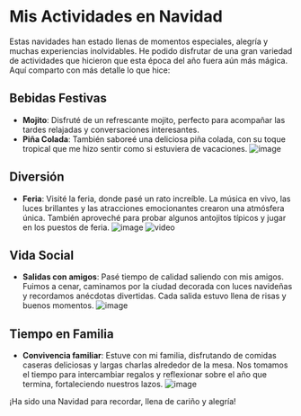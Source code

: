# Mis Actividades en Navidad

Estas navidades han estado llenas de momentos especiales, alegría y muchas experiencias inolvidables. He podido disfrutar de una gran variedad de actividades que hicieron que esta época del año fuera aún más mágica. Aquí comparto con más detalle lo que hice:

## Bebidas Festivas
- **Mojito**: Disfruté de un refrescante mojito, perfecto para acompañar las tardes relajadas y conversaciones interesantes.
- **Piña Colada**: También saboreé una deliciosa piña colada, con su toque tropical que me hizo sentir como si estuviera de vacaciones.
 ![image](https://github.com/user-attachments/assets/8f04486c-17b9-4eae-89a0-c27e57325eb6)


## Diversión
- **Feria**: Visité la feria, donde pasé un rato increíble. La música en vivo, las luces brillantes y las atracciones emocionantes crearon una atmósfera única. También aproveché para probar algunos antojitos típicos y jugar en los puestos de feria.
 ![image](https://github.com/user-attachments/assets/8901280d-6e0f-400c-8fd8-17127bd37d10)
 ![video](https://www.youtube.com/watch?v=HwRamYe5a2U&ab_channel=Megaferias010)


## Vida Social
- **Salidas con amigos**: Pasé tiempo de calidad saliendo con mis amigos. Fuimos a cenar, caminamos por la ciudad decorada con luces navideñas y recordamos anécdotas divertidas. Cada salida estuvo llena de risas y buenos momentos.
 ![image](https://github.com/user-attachments/assets/fe938b98-3d6b-4286-a6cb-2ac46d9b2147)


## Tiempo en Familia
- **Convivencia familiar**: Estuve con mi familia, disfrutando de comidas caseras deliciosas y largas charlas alrededor de la mesa. Nos tomamos el tiempo para intercambiar regalos y reflexionar sobre el año que termina, fortaleciendo nuestros lazos.
 ![image](https://github.com/user-attachments/assets/82d25ac7-175d-44e7-a953-f513022bd51e)


¡Ha sido una Navidad para recordar, llena de cariño y alegría!
